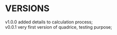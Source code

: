 # VERSIONS  

v1.0.0 added details to calculation process;  
v0.0.1 very first version of quadrice, testing purpose;  
